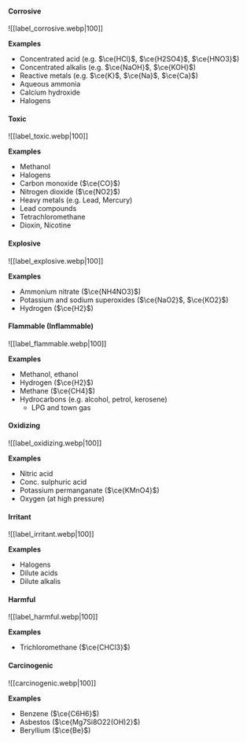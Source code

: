 #### Corrosive
![[label_corrosive.webp|100]]

**Examples**
- Concentrated acid (e.g. $\ce{HCl}$, $\ce{H2SO4}$, $\ce{HNO3}$)
- Concentrated alkalis (e.g. $\ce{NaOH}$, $\ce{KOH}$)
- Reactive metals (e.g. $\ce{K}$, $\ce{Na}$, $\ce{Ca}$)
- Aqueous ammonia
- Calcium hydroxide
- Halogens

#### Toxic
![[label_toxic.webp|100]]

**Examples**
- Methanol
- Halogens
- Carbon monoxide ($\ce{CO}$)
- Nitrogen dioxide ($\ce{NO2}$)
- Heavy metals (e.g. Lead, Mercury)
- Lead compounds
- Tetrachloromethane
- Dioxin, Nicotine

#### Explosive
![[label_explosive.webp|100]]

**Examples**
- Ammonium nitrate ($\ce{NH4NO3}$)
- Potassium and sodium superoxides ($\ce{NaO2}$, $\ce{KO2}$)
- Hydrogen ($\ce{H2}$)

#### Flammable (Inflammable)
![[label_flammable.webp|100]]

**Examples**
- Methanol, ethanol
- Hydrogen ($\ce{H2}$)
- Methane ($\ce{CH4}$)
- Hydrocarbons (e.g. alcohol, petrol, kerosene)
	- LPG and town gas

#### Oxidizing
![[label_oxidizing.webp|100]]

**Examples**
- Nitric acid
- Conc. sulphuric acid
- Potassium permanganate ($\ce{KMnO4}$)
- Oxygen (at high pressure)

#### Irritant
![[label_irritant.webp|100]]

**Examples**
- Halogens
- Dilute acids
- Dilute alkalis

#### Harmful
![[label_harmful.webp|100]]

**Examples**
- Trichloromethane ($\ce{CHCl3}$)

#### Carcinogenic
![[carcinogenic.webp|100]]

**Examples**
- Benzene ($\ce{C6H6}$)
- Asbestos ($\ce{Mg7Si8O22(OH)2}$)
- Beryllium ($\ce{Be}$)
